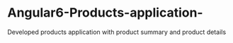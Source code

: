 # Angular6-Products-application-
Developed products application with product summary and product details 
